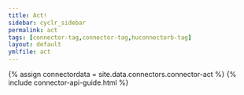 ```yaml
---
title: Act!
sidebar: cyclr_sidebar
permalink: act
tags: [connector-tag,connector-tag,huconnectorb-tag]
layout: default
ymlfile: act
---
```

{% assign connectordata = site.data.connectors.connector-act %}
{% include connector-api-guide.html %}	
